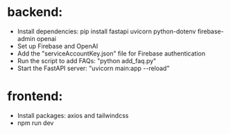 # backend:
 - Install dependencies: pip install fastapi uvicorn python-dotenv firebase-admin openai
 - Set up Firebase and OpenAI
 - Add the "serviceAccountKey.json" file for Firebase authentication
 - Run the script to add FAQs: "python add_faq.py"
 - Start the FastAPI server: "uvicorn main:app --reload"

# frontend:
 - Install packages: axios and tailwindcss
 - npm run dev

